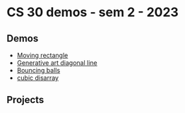 # CS 30 demos - sem 2 - 2023

## Demos
- [Moving rectangle](movingrectangle)
- [Generative art diagonal line](generativeart)
- [Bouncing balls](bouncingballs)
- [cubic disarray](cubicdisarray)

## Projects

